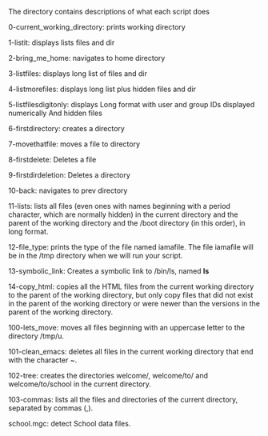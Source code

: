 The directory contains descriptions of what each script does

0-current_working_directory: prints working directory

1-listit: displays lists files and dir

2-bring_me_home: navigates to home directory

3-listfiles: displays long list of files and dir

4-listmorefiles: displays long list plus hidden files and dir

5-listfilesdigitonly: displays Long format with user and group IDs displayed numerically
                      And hidden files
 
6-firstdirectory: creates a directory

7-movethatfile: moves a file to directory

8-firstdelete: Deletes a file

9-firstdirdeletion: Deletes a directory

10-back: navigates to prev directory

11-lists: lists all files (even ones with names beginning with a period character, which are normally hidden) in the current directory and the parent of the working directory and the /boot directory (in this order), in long format.

12-file_type:  prints the type of the file named iamafile. The file iamafile will be in the /tmp directory when we will run your script.

13-symbolic_link: Creates a symbolic link to /bin/ls, named __ls__

14-copy_html: copies all the HTML files from the current working directory to the parent of the working directory, but only copy files that did not exist in the parent of the working directory or were newer than the versions in the parent of the working directory.

100-lets_move:  moves all files beginning with an uppercase letter to the directory /tmp/u.

101-clean_emacs: deletes all files in the current working directory that end with the character ~.

102-tree: creates the directories welcome/, welcome/to/ and welcome/to/school in the current directory.

103-commas: lists all the files and directories of the current directory, separated by commas (,).

school.mgc: detect School data files.

